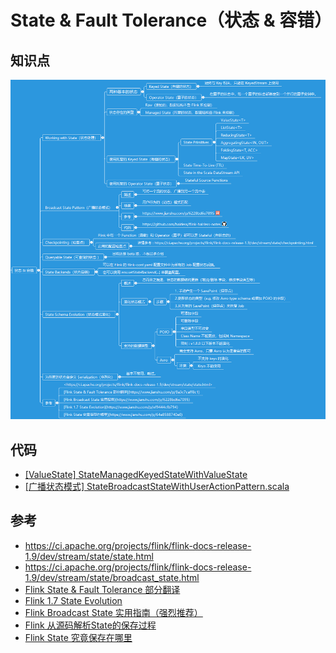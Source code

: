 # State & Fault Tolerance（状态 & 容错）

## 知识点
![hairless-notes-application-development-streaming-state.png](../../images/hairless-notes/hairless-notes-application-development-streaming-state.png)

## 代码
* [[ValueState] StateManagedKeyedStateWithValueState](../../codes/hairless-notes-streaming/src/main/scala/wang/yangting/tech/flink/streaming/scala/state/StateManagedKeyedStateWithValueState.scala)
* [[广播状态模式] StateBroadcastStateWithUserActionPattern.scala](../../codes/hairless-notes-streaming/src/main/scala/wang/yangting/tech/flink/streaming/scala/state/StateBroadcastStateWithUserActionPattern.scala)

## 参考
* <https://ci.apache.org/projects/flink/flink-docs-release-1.9/dev/stream/state/state.html>
* <https://ci.apache.org/projects/flink/flink-docs-release-1.9/dev/stream/state/broadcast_state.html>
* [Flink State & Fault Tolerance 部分翻译](https://www.jianshu.com/p/8a3c7caff8c1)
* [Flink 1.7 State Evolution](https://www.jianshu.com/p/ef9444cfb794)
* [Flink Broadcast State 实用指南（强烈推荐）](https://www.jianshu.com/p/6228bd6e7095)
* [Flink 从源码解析State的保存过程](https://www.jianshu.com/p/762c624591d8)
* [Flink State 究竟保存在哪里](https://www.jianshu.com/p/64e8588740e0)
